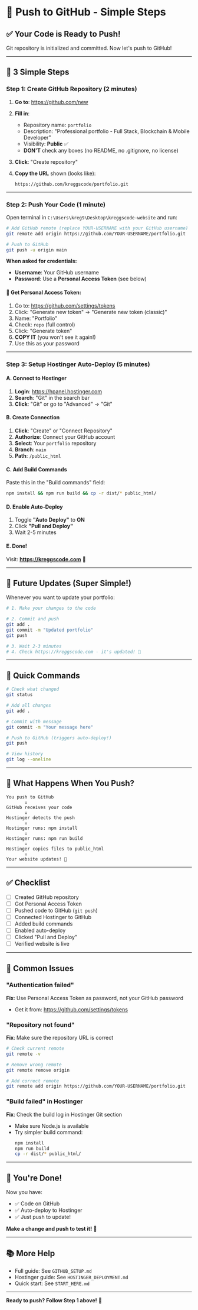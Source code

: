 # 🚀 Push to GitHub - Simple Steps

## ✅ Your Code is Ready to Push!

Git repository is initialized and committed. Now let's push to GitHub!

---

## 🎯 **3 Simple Steps**

### Step 1: Create GitHub Repository (2 minutes)

1. **Go to**: https://github.com/new

2. **Fill in**:
   - Repository name: `portfolio`
   - Description: "Professional portfolio - Full Stack, Blockchain & Mobile Developer"
   - Visibility: **Public** ✅
   - **DON'T** check any boxes (no README, no .gitignore, no license)

3. **Click**: "Create repository"

4. **Copy the URL** shown (looks like):
   ```
   https://github.com/kreggscode/portfolio.git
   ```

---

### Step 2: Push Your Code (1 minute)

Open terminal in `C:\Users\kreg9\Desktop\kreggscode-website` and run:

```bash
# Add GitHub remote (replace YOUR-USERNAME with your GitHub username)
git remote add origin https://github.com/YOUR-USERNAME/portfolio.git

# Push to GitHub
git push -u origin main
```

**When asked for credentials:**
- **Username**: Your GitHub username
- **Password**: Use a **Personal Access Token** (see below)

#### 🔑 Get Personal Access Token:

1. Go to: https://github.com/settings/tokens
2. Click: "Generate new token" → "Generate new token (classic)"
3. Name: "Portfolio"
4. Check: `repo` (full control)
5. Click: "Generate token"
6. **COPY IT** (you won't see it again!)
7. Use this as your password

---

### Step 3: Setup Hostinger Auto-Deploy (5 minutes)

#### A. Connect to Hostinger

1. **Login**: https://hpanel.hostinger.com
2. **Search**: "Git" in the search bar
3. **Click**: "Git" or go to "Advanced" → "Git"

#### B. Create Connection

1. **Click**: "Create" or "Connect Repository"
2. **Authorize**: Connect your GitHub account
3. **Select**: Your `portfolio` repository
4. **Branch**: `main`
5. **Path**: `/public_html`

#### C. Add Build Commands

Paste this in the "Build commands" field:

```bash
npm install && npm run build && cp -r dist/* public_html/
```

#### D. Enable Auto-Deploy

1. Toggle **"Auto Deploy"** to **ON**
2. Click **"Pull and Deploy"**
3. Wait 2-5 minutes

#### E. Done!

Visit: **https://kreggscode.com** 🎉

---

## 🔄 **Future Updates (Super Simple!)**

Whenever you want to update your portfolio:

```bash
# 1. Make your changes to the code

# 2. Commit and push
git add .
git commit -m "Updated portfolio"
git push

# 3. Wait 2-3 minutes
# 4. Check https://kreggscode.com - it's updated! 🎉
```

---

## 📝 **Quick Commands**

```bash
# Check what changed
git status

# Add all changes
git add .

# Commit with message
git commit -m "Your message here"

# Push to GitHub (triggers auto-deploy!)
git push

# View history
git log --oneline
```

---

## 🎯 **What Happens When You Push?**

```
You push to GitHub
       ↓
GitHub receives your code
       ↓
Hostinger detects the push
       ↓
Hostinger runs: npm install
       ↓
Hostinger runs: npm run build
       ↓
Hostinger copies files to public_html
       ↓
Your website updates! 🎉
```

---

## ✅ **Checklist**

- [ ] Created GitHub repository
- [ ] Got Personal Access Token
- [ ] Pushed code to GitHub (`git push`)
- [ ] Connected Hostinger to GitHub
- [ ] Added build commands
- [ ] Enabled auto-deploy
- [ ] Clicked "Pull and Deploy"
- [ ] Verified website is live

---

## 🐛 **Common Issues**

### "Authentication failed"
**Fix**: Use Personal Access Token as password, not your GitHub password
- Get it from: https://github.com/settings/tokens

### "Repository not found"
**Fix**: Make sure the repository URL is correct
```bash
# Check current remote
git remote -v

# Remove wrong remote
git remote remove origin

# Add correct remote
git remote add origin https://github.com/YOUR-USERNAME/portfolio.git
```

### "Build failed" in Hostinger
**Fix**: Check the build log in Hostinger Git section
- Make sure Node.js is available
- Try simpler build command:
  ```bash
  npm install
  npm run build
  cp -r dist/* public_html/
  ```

---

## 🎉 **You're Done!**

Now you have:
- ✅ Code on GitHub
- ✅ Auto-deploy to Hostinger
- ✅ Just push to update!

**Make a change and push to test it!** 🚀

---

## 📚 **More Help**

- Full guide: See `GITHUB_SETUP.md`
- Hostinger guide: See `HOSTINGER_DEPLOYMENT.md`
- Quick start: See `START_HERE.md`

---

**Ready to push? Follow Step 1 above!** 🎯
